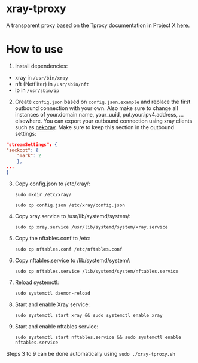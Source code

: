 # xray-tproxy
A transparent proxy based on the Tproxy documentation in Project X [here](https://xtls.github.io/Xray-docs-next/en/document/level-2/tproxy.html).

# How to use
1. Install dependencies:

- xray in `/usr/bin/xray`
- nft (Netfliter) in `/usr/sbin/nft`
- ip in `/usr/sbin/ip`
    

2. Create `config.json` based on `config.json.example` and replace the first outbound connection with your own. Also make sure to change all instances of your.domain.name, your_uuid, put.your.ipv4.address, ... elsewhere. You can export your outbound connection using xray clients such as [nekoray](https://github.com/MatsuriDayo/nekoray). Make sure to keep this section in the outbound settings:
```json
"streamSettings": {
"sockopt": {
    "mark": 2
    },
...
}
```
3. Copy config.json to /etc/xray/: 

    `sudo mkdir /etc/xray/`
   
    `sudo cp config.json /etc/xray/config.json`
   
4. Copy xray.service to /usr/lib/systemd/system/:

    `sudo cp xray.service /usr/lib/systemd/system/xray.service`

5. Copy the nftables.conf to /etc: 

    `sudo cp nftables.conf /etc/nftables.conf`

6. Copy nftables.service to /lib/systemd/system/: 

    `sudo cp nftables.service /lib/systemd/system/nftables.service`

7. Reload systemctl: 

    `sudo systemctl daemon-reload`

8. Start and enable Xray service: 

    `sudo systemctl start xray && sudo systemctl enable xray`

   
9. Start and enable nftables service: 

    `sudo systemctl start nftables.service && sudo systemctl enable nftables.service`


Steps 3 to 9 can be done automatically using `sudo ./xray-tproxy.sh`

